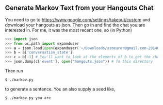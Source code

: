 ## Generate Markov Text from your Hangouts Chat

You need to go to https://www.google.com/settings/takeout/custom and download
your hangouts as json. Then go in and find the chat you are interested in. For
me, it was the most recent one, so (in Python)

```py
>>> import json
>>> from os.path import expanduser
>>> a = json.load(open(expanduser('~/Downloads/asmeurer@gmail.com-20140504T004644Z-Hangouts/Hangouts/Hangouts.json')))
>>> b = a['conversation_state']
>>> c = b[-1] # You'll want to look at the elements of b to get the chat you are interested in
>>> json.dump(c['event'], open("hangouts.json")) # To this directory
```

Then run

```bash
$ ./markov.py
```

to generate a sentence. You an also supply a seed like,

```bash
$ ./markov.py you are
```
